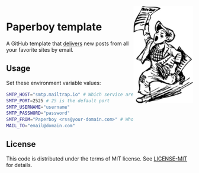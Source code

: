 <img src="https://raw.githubusercontent.com/eduardostuart/paperboy/main/.github/resources/paperboy.png" alt="Paperboy" width="160" align="right">

# Paperboy template

A GitHub template that [delivers](.github/workflows/cron.yml) new posts from all your favorite sites by email.

## Usage

Set these environment variable values:

```bash
SMTP_HOST="smtp.mailtrap.io" # Which service are you using? fastmail? gmail? sendgrid? ...
SMTP_PORT=2525 # 25 is the default port
SMTP_USERNAME="username"
SMTP_PASSWORD="password"
SMTP_FROM="Paperboy <rss@your-domain.com>" # Who will send new posts by email?
MAIL_TO="email@domain.com"
```

## License

This code is distributed under the terms of MIT license.
See [LICENSE-MIT](LICENSE-MIT) for details.
